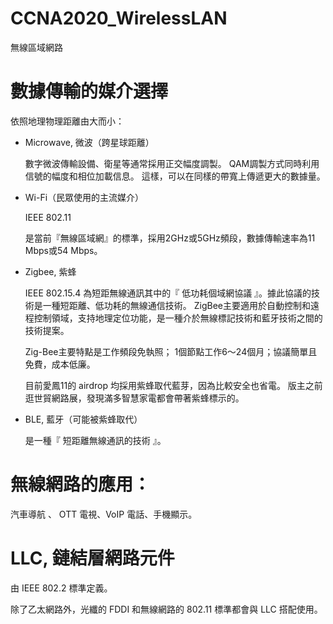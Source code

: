 # CCNA2020_WirelessLAN
無線區域網路

# 數據傳輸的媒介選擇

依照地理物理距離由大而小：

* Microwave, 微波（跨星球距離）

  數字微波傳輸設備、衛星等通常採用正交幅度調製。
  QAM調製方式同時利用信號的幅度和相位加載信息。
  這樣，可以在同樣的帶寬上傳遞更大的數據量。

* Wi-Fi（民眾使用的主流媒介）

   IEEE 802.11
   
   是當前『無線區域網』的標準，採用2GHz或5GHz頻段，數據傳輸速率為11 Mbps或54 Mbps。

* Zigbee, 紫蜂

   IEEE 802.15.4 為短距無線通訊其中的『 低功耗個域網協議 』。據此協議的技術是一種短距離、低功耗的無線通信技術。
   ZigBee主要適用於自動控制和遠程控制領域，支持地理定位功能，是一種介於無線標記技術和藍牙技術之間的技術提案。
   
   Zig-Bee主要特點是工作頻段免執照； 1個節點工作6～24個月；協議簡單且免費，成本低廉。

     目前愛鳳11的 airdrop 均採用紫蜂取代藍芽，因為比較安全也省電。
     版主之前逛世貿網路展，發現滿多智慧家電都會帶著紫蜂標示的。

* BLE, 藍牙（可能被紫蜂取代）

     是一種『 短距離無線通訊的技術 』。

# 無線網路的應用：

汽車導航 、 OTT 電視、VoIP 電話、手機顯示。

# LLC, 鏈結層網路元件

由 IEEE 802.2 標準定義。

除了乙太網路外，光纖的 FDDI 和無線網路的 802.11 標準都會與 LLC 搭配使用。

